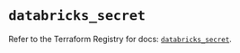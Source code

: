 # `databricks_secret`

Refer to the Terraform Registry for docs: [`databricks_secret`](https://registry.terraform.io/providers/databricks/databricks/1.37.0/docs/resources/secret).
